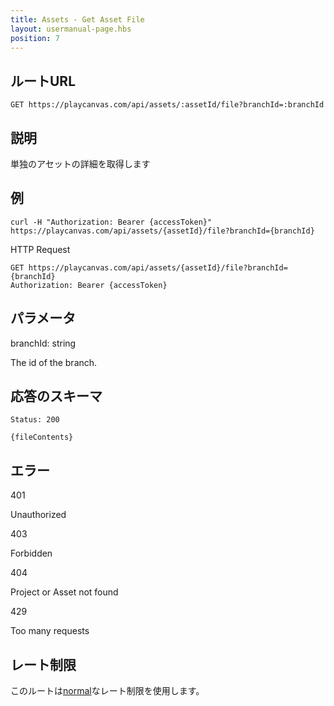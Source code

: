 ```yaml
---
title: Assets - Get Asset File
layout: usermanual-page.hbs
position: 7
---
```


## ルートURL

```none
GET https://playcanvas.com/api/assets/:assetId/file?branchId=:branchId
```

## 説明

単独のアセットの詳細を取得します

## 例

```none
curl -H "Authorization: Bearer {accessToken}" https://playcanvas.com/api/assets/{assetId}/file?branchId={branchId}
```

HTTP Request

```text
GET https://playcanvas.com/api/assets/{assetId}/file?branchId={branchId}
Authorization: Bearer {accessToken}
```

## パラメータ

<div class="params">
<div class="parameter"><span class="param">branchId: string</span><p>The id of the branch.</p></div>
</div>

## 応答のスキーマ

```none
Status: 200
```

```none
{fileContents}
```

## エラー

<div class="params">
<div class="parameter"><span class="param">401</span><p>Unauthorized</p></div>
<div class="parameter"><span class="param">403</span><p>Forbidden</p></div>
<div class="parameter"><span class="param">404</span><p>Project or Asset not found</p></div>
<div class="parameter"><span class="param">429</span><p>Too many requests</p></div>
</div>

## レート制限

このルートは[normal][1]なレート制限を使用します。

[1]: /user-manual/api#rate-limiting

